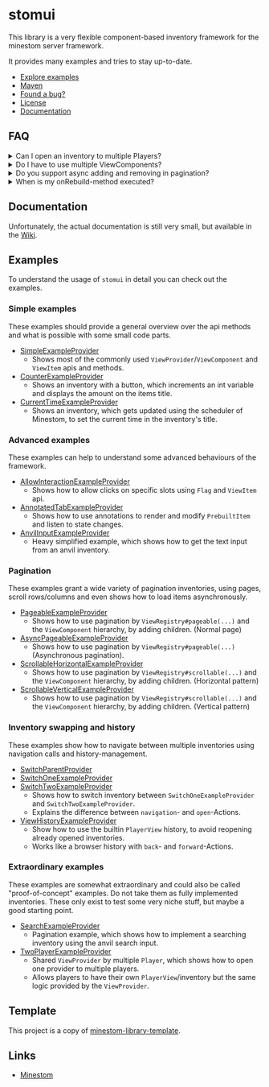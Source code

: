 # stomui

This library is a very flexible component-based inventory framework for the minestom server framework.

It provides many examples and tries to stay up-to-date.

- [Explore examples](/examples/src/main/java/eu/koboo/minestom/examples/stomui/views)
- [Maven](https://mvnrepository.com/artifact/eu.koboo/stomui)
- [Found a bug?](https://github.com/Koboo/stomui/issues)
- [License](LICENSE)
- [Documentation](https://github.com/Koboo/stomui/wiki/Documentation)

## FAQ

<details>
<summary>Can I open an inventory to multiple Players?</summary>
Yes and no. The actual inventories of Minestom are not really visible and backed by a PlayerView.
Every player gets an own PlayerView, by opening a ViewComponent, but you could open one ViewComponents
instance to multiple players, sharing the logic between multiple PlayerViews.
</details>

<details>
<summary>Do I have to use multiple ViewComponents?</summary>
No, you can create your inventories with only one ViewProvider. You are not forced
to use multiple ViewComponents, but it makes reusing logic within a ViewComponent easier.
</details>

<details>
<summary>Do you support async adding and removing in pagination?</summary>
Yes, the pagination is very flexible. There are several examples on how to use it. Just look up the
examples below.
</details>

<details>
<summary>When is my onRebuild-method executed?</summary>
The method `PlayerView#executeRebuild()` allows view components to rebuild by themselves. Check out the example
to see some usages for that. The method is also executed by the framework itself, if a new PlayerView is opened on a
view component.
</details>

## Documentation

Unfortunately, the actual documentation is still very small, but available in the [Wiki](https://github.com/Koboo/stomui/wiki/Documentation).

## Examples

To understand the usage of `stomui` in detail you can check out the examples.

### Simple examples
These examples should provide a general overview over the api methods and what is possible with some small
code parts.

- [SimpleExampleProvider](/examples/src/main/java/eu/koboo/minestom/examples/stomui/views/SimpleExampleProvider.java)
  - Shows most of the commonly used `ViewProvider`/`ViewComponent` and `ViewItem` apis and methods.
- [CounterExampleProvider](/examples/src/main/java/eu/koboo/minestom/examples/stomui/views/CounterExampleProvider.java)
  - Shows an inventory with a button, which increments an int variable and displays the amount on the items title.
- [CurrentTimeExampleProvider](/examples/src/main/java/eu/koboo/minestom/examples/stomui/views/CurrentTimeExampleProvider.java)
  - Shows an inventory, which gets updated using the scheduler of Minestom, to set the current time in the inventory's title.

### Advanced examples
These examples can help to understand some advanced behaviours of the framework.

- [AllowInteractionExampleProvider](/examples/src/main/java/eu/koboo/minestom/examples/stomui/views/other/AllowInteractionExampleProvider.java)
  - Shows how to allow clicks on specific slots using ``Flag`` and `ViewItem` api.
- [AnnotatedTabExampleProvider](/examples/src/main/java/eu/koboo/minestom/examples/stomui/views/other/AnnotatedTabExampleProvider.java)
  - Shows how to use annotations to render and modify `PrebuiltItem` and listen to state changes.
- [AnvilInputExampleProvider](/examples/src/main/java/eu/koboo/minestom/examples/stomui/views/other/AnvilInputExampleProvider.java)
  - Heavy simplified example, which shows how to get the text input from an anvil inventory.

### Pagination
These examples grant a wide variety of pagination inventories, using pages, scroll rows/columns
and even shows how to load items asynchronously.

- [PageableExampleProvider](/examples/src/main/java/eu/koboo/minestom/examples/stomui/views/pagination/PageableExampleProvider.java)
  - Shows how to use pagination by `ViewRegistry#pageable(...)` and the `ViewComponent` hierarchy, by adding children. (Normal page)
- [AsyncPageableExampleProvider](/examples/src/main/java/eu/koboo/minestom/examples/stomui/views/pagination/AsyncPageableExampleProvider.java)
    - Shows how to use pagination by `ViewRegistry#pageable(...)` (Asynchronous pagination).
- [ScrollableHorizontalExampleProvider](/examples/src/main/java/eu/koboo/minestom/examples/stomui/views/pagination/ScrollableHorizontalExampleProvider.java)
    - Shows how to use pagination by `ViewRegistry#scrollable(...)` and the `ViewComponent` hierarchy, by adding children. (Horizontal pattern)
- [ScrollableVerticalExampleProvider](/examples/src/main/java/eu/koboo/minestom/examples/stomui/views/pagination/ScrollableVerticalExampleProvider.java)
    - Shows how to use pagination by `ViewRegistry#scrollable(...)` and the `ViewComponent` hierarchy, by adding children. (Vertical pattern)

### Inventory swapping and history
These examples show how to navigate between multiple inventories using navigation calls and history-management.

- [SwitchParentProvider](/examples/src/main/java/eu/koboo/minestom/examples/stomui/views/switching/SwitchParentProvider.java)
- [SwitchOneExampleProvider](/examples/src/main/java/eu/koboo/minestom/examples/stomui/views/switching/SwitchOneExampleProvider.java)
- [SwitchTwoExampleProvider](/examples/src/main/java/eu/koboo/minestom/examples/stomui/views/switching/SwitchTwoExampleProvider.java)
  - Shows how to switch inventory between `SwitchOneExampleProvider` and `SwitchTwoExampleProvider`.
  - Explains the difference between `navigation`- and `open`-Actions.
- [ViewHistoryExampleProvider](/examples/src/main/java/eu/koboo/minestom/examples/stomui/views/switching/ViewHistoryExampleProvider.java)
  - Show how to use the builtin `PlayerView` history, to avoid reopening already opened inventories.
  - Works like a browser history with `back`- and `forward`-Actions.

### Extraordinary examples
These examples are somewhat extraordinary and could also be called "proof-of-concept" examples.
Do not take them as fully implemented inventories.
These only exist to test some very niche stuff, but maybe a good starting point.

- [SearchExampleProvider](/examples/src/main/java/eu/koboo/minestom/examples/stomui/views/search/SearchExampleProvider.java)
  - Pagination example, which shows how to implement a searching inventory using the anvil search input.
- [TwoPlayerExampleProvider](/examples/src/main/java/eu/koboo/minestom/examples/stomui/views/multiview/TwoPlayerExampleProvider.java)
  - Shared `ViewProvider` by multiple `Player`, which shows how to open one provider to multiple players.
  - Allows players to have their own `PlayerView`/inventory but the same logic provided by the `ViewProvider`.

## Template

This project is a copy of [minestom-library-template](https://github.com/Koboo/minestom-library-template).

## Links

- [Minestom](https://minestom.net)
